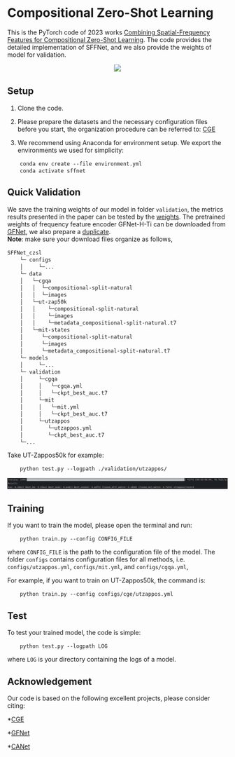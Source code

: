 
# Compositional Zero-Shot Learning
This is the PyTorch code of 2023 works [Combining Spatial-Frequency Features for Compositional Zero-Shot Learning](https://). 
The code provides the detailed implementation of SFFNet, and we also provide the weights of model for validation.

<p align="center">
  <img src="utils/final_arch.png" />
</p>

## Setup
1. Clone the code. 

2. Please prepare the datasets and the necessary configuration files before you start, 
the organization procedure can be referred to: [CGE](https://github.com/ExplainableML/czsl)

3. We recommend using Anaconda for environment setup. We export the environments we used for simplicity:

```
    conda env create --file environment.yml
    conda activate sffnet
```

## Quick Validation

We save the training weights of our model in folder `validation`, the metrics results
presented in the paper can be tested by the [weights](https://drive.google.com/drive/folders/1FLUavllgIZupk5rSVl_wabz4iWDLE330?usp=drive_link).
The pretrained weights of frequency feature encoder GFNet-H-Ti
can be downloaded from [GFNet](https://github.com/raoyongming/GFNet), 
we also prepare a [duplicate](https://drive.google.com/file/d/1sPeKcn0QoANiyaxvBVBTYGgwuuFXAsmE/view?usp=drive_link).  
**Note**: make sure your download files organize as follows,
```
SFFNet_czsl
    └─ configs
    │     └─... 
    └─ data  
    │   └─cgqa
    │   │  └─compositional-split-natural
    │   │  └─images
    │   └─ut-zap50k
    │   │    └─compositional-split-natural
    │   │    └─images
    │   │    └─metadata_compositional-split-natural.t7
    │   └─mit-states
    │      └─compositional-split-natural
    │      └─images
    │      └─metadata_compositional-split-natural.t7
    └─ models
    │     └─... 
    └─ validation
    │     └─cgqa
    │     │   └─cgqa.yml
    │     │   └─ckpt_best_auc.t7
    │     └─mit
    │     │   └─mit.yml
    │     │   └─ckpt_best_auc.t7
    │     └─utzappos
    │        └─utzappos.yml
    │        └─ckpt_best_auc.t7   
    └─...           
``` 
Take UT-Zappos50k for example:

```
    python test.py --logpath ./validation/utzappos/
```
<p align="center">
  <img src="utils/short_cut.png" />
</p>

## Training
If you want to train the model, please open the terminal and run:

```
    python train.py --config CONFIG_FILE
```
where `CONFIG_FILE` is the path to the configuration file of the model. 
The folder `configs` contains configuration files for all methods,
i.e. `configs/utzappos.yml`, `configs/mit.yml`, and `configs/cgqa.yml`,

For example, if you want to train on UT-Zappos50k, the command is:
```
    python train.py --config configs/cge/utzappos.yml
```

## Test

To test your trained model, the code is simple:
```
    python test.py --logpath LOG
```
where `LOG` is your directory containing the logs of a model.


## Acknowledgement
Our code is based on the following excellent projects, please consider citing:
  
*[CGE](https://github.com/ExplainableML/czsl)
  
*[GFNet](https://github.com/raoyongming/GFNet)
  
*[CANet](https://github.com/wqshmzh/CANet-CZSL)
